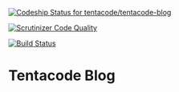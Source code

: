 [ ![Codeship Status for tentacode/tentacode-blog](https://www.codeship.io/projects/09870e40-18cf-0132-b7b1-16ba1201bcd0/status)](https://www.codeship.io/projects/34273)

[![Scrutinizer Code Quality](https://scrutinizer-ci.com/g/tentacode/tentacode-blog/badges/quality-score.png?b=master)](https://scrutinizer-ci.com/g/tentacode/tentacode-blog/?branch=master)

[![Build Status](https://scrutinizer-ci.com/g/tentacode/tentacode-blog/badges/build.png?b=master)](https://scrutinizer-ci.com/g/tentacode/tentacode-blog/build-status/master)

# Tentacode Blog